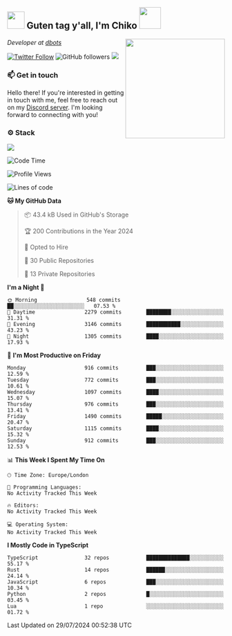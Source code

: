 <h2><img src="https://cdn.discordapp.com/emojis/1100181376730402906.gif?quality=lossless" width="40"> Guten tag y'all, I'm Chiko <img src="https://a.ppy.sh/15907233" width="50"></h2>
<a href="https://cataas.com"><img align='right' src="https://cataas.com/cat" width="230"></a>
<p><em>Developer at <a href="https://github.com/dbotsfun">dbots</a></em></p>

[![Twitter Follow](https://img.shields.io/twitter/follow/chikoxq?label=Follow)](https://twitter.com/intent/follow?screen_name=chikoxq)
![GitHub followers](https://img.shields.io/github/followers/chikof?label=Follow&style=social)
![](https://komarev.com/ghpvc/?username=chikof&color=blue)

### 📫 Get in touch
Hello there! If you're interested in getting in touch with me, feel free to reach out on my [Discord server](https://discord.gg/sejc7TnX6N). I'm looking forward to connecting with you!

### ⚙️ Stack
[![](https://skillicons.dev/icons?i=git,kubernetes,docker,js,ts,cloudflare,css,deno,express,graphql,html,mongodb,nestjs,py,react,apollo,bash,java,lua,nextjs,netlify,nodejs,ps,powershell,rust,neovim,tauri,sentry,postgres,tailwind,prisma,actix,workers)](https://skillicons.dev)

<!--START_SECTION:waka-->
![Code Time](http://img.shields.io/badge/Code%20Time-1%2C785%20hrs%202%20mins-blue)

![Profile Views](http://img.shields.io/badge/Profile%20Views-0-blue)

![Lines of code](https://img.shields.io/badge/From%20Hello%20World%20I%27ve%20Written-6.4%20million%20lines%20of%20code-blue)

**🐱 My GitHub Data** 

> 📦 43.4 kB Used in GitHub's Storage 
 > 
> 🏆 200 Contributions in the Year 2024
 > 
> 💼 Opted to Hire
 > 
> 📜 30 Public Repositories 
 > 
> 🔑 13 Private Repositories 
 > 
**I'm a Night 🦉** 

```text
🌞 Morning                548 commits         ██░░░░░░░░░░░░░░░░░░░░░░░   07.53 % 
🌆 Daytime                2279 commits        ████████░░░░░░░░░░░░░░░░░   31.31 % 
🌃 Evening                3146 commits        ███████████░░░░░░░░░░░░░░   43.23 % 
🌙 Night                  1305 commits        ████░░░░░░░░░░░░░░░░░░░░░   17.93 % 
```
📅 **I'm Most Productive on Friday** 

```text
Monday                   916 commits         ███░░░░░░░░░░░░░░░░░░░░░░   12.59 % 
Tuesday                  772 commits         ███░░░░░░░░░░░░░░░░░░░░░░   10.61 % 
Wednesday                1097 commits        ████░░░░░░░░░░░░░░░░░░░░░   15.07 % 
Thursday                 976 commits         ███░░░░░░░░░░░░░░░░░░░░░░   13.41 % 
Friday                   1490 commits        █████░░░░░░░░░░░░░░░░░░░░   20.47 % 
Saturday                 1115 commits        ████░░░░░░░░░░░░░░░░░░░░░   15.32 % 
Sunday                   912 commits         ███░░░░░░░░░░░░░░░░░░░░░░   12.53 % 
```


📊 **This Week I Spent My Time On** 

```text
🕑︎ Time Zone: Europe/London

💬 Programming Languages: 
No Activity Tracked This Week

🔥 Editors: 
No Activity Tracked This Week

💻 Operating System: 
No Activity Tracked This Week
```

**I Mostly Code in TypeScript** 

```text
TypeScript               32 repos            ██████████████░░░░░░░░░░░   55.17 % 
Rust                     14 repos            ██████░░░░░░░░░░░░░░░░░░░   24.14 % 
JavaScript               6 repos             ███░░░░░░░░░░░░░░░░░░░░░░   10.34 % 
Python                   2 repos             █░░░░░░░░░░░░░░░░░░░░░░░░   03.45 % 
Lua                      1 repo              ░░░░░░░░░░░░░░░░░░░░░░░░░   01.72 % 
```




 Last Updated on 29/07/2024 00:52:38 UTC
<!--END_SECTION:waka-->


<!--
<p align="center">
     <a href="https://discord.gg/HhybNhchcC"><img src="https://invidget.switchblade.xyz/sejc7TnX6N" align="center" ><a>
</p> 
-->
